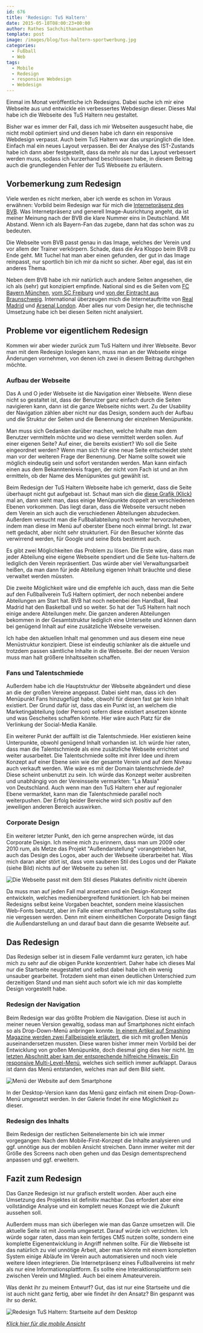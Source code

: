 ```yaml
---
id: 676
title: 'Redesign: TuS Haltern'
date: 2015-05-18T08:00:23+00:00
author: Rathes Sachchithananthan
template: post
image: /images/blog/tus-haltern-sportwerbung.jpg
categories:
  - Fußball
  - Web
tags:
  - Mobile
  - Redesign
  - responsive Webdesign
  - Webdesign
---
```

Einmal im Monat veröffentliche ich Redesigns. Dabei suche ich mir eine Webseite aus und entwickle ein verbessertes Webdesign dieser. Dieses Mal habe ich die Webseite des TuS Haltern neu gestaltet.

Bisher war es immer der Fall, dass ich mir Webseiten ausgesucht habe, die nicht mobil optimiert sind und diesen habe ich dann ein responsive Webdesign verpasst. Auch beim TuS Haltern war das ursprünglich die Idee. Einfach mal ein neues Layout verpassen. Bei der Analyse des IST-Zustands habe ich dann aber festgestellt, dass da mehr als nur das Layout verbessert werden muss, sodass ich kurzerhand beschlossen habe, in diesem Beitrag auch die grundlegenden Fehler der TuS Webseite zu erläutern.

<!--more-->

## Vorbemerkung zum Redesign

Viele werden es nicht merken, aber ich werde es schon im Voraus erwähnen: Vorbild beim Redesign war für mich die [Internetpräsenz des BVB](http://www.bvb.de/). Was Internetpräsenz und generell Image-Ausrichtung angeht, da ist meiner Meinung nach der BVB die klare Nummer eins in Deutschland. Mit Abstand. Wenn ich als Bayern-Fan das zugebe, dann hat das schon was zu bedeuten.

Die Webseite vom BVB passt genau in das Image, welches der Verein und vor allem der Trainer verkörpern. Schade, dass die Ära Kloppo beim BVB zu Ende geht. Mit Tuchel hat man aber einen gefunden, der gut in das Image reinpasst, nur sportlich bin ich mir da nicht so sicher. Aber egal, das ist ein anderes Thema.

Neben dem BVB habe ich mir natürlich auch andere Seiten angesehen, die ich als (sehr) gut konzipiert empfinde. National sind es die Seiten vom [FC Bayern München](http://www.fcbayern.de/de/index.php), [vom SC Freiburg](http://www.scfreiburg.com/) und [von der Eintracht aus Braunschweig](http://www.eintracht.com/start/). International überzeugen mich die Internetauftritte von [Real Madrid](http://www.realmadrid.com/) und [Arsenal London](http://www.arsenal.com/home). Aber alles nur vom Design her, die technische Umsetzung habe ich bei diesen Seiten nicht analysiert.

## Probleme vor eigentlichem Redesign

Kommen wir aber wieder zurück zum TuS Haltern und ihrer Webseite. Bevor man mit dem Redesign loslegen kann, muss man an der Webseite einige Änderungen vornehmen, von denen ich zwei in diesem Beitrag durchgehen möchte.

### Aufbau der Webseite

Das A und O jeder Webseite ist die Navigation einer Webseite. Wenn diese nicht so gestaltet ist, dass der Benutzer ganz einfach durch die Seiten navigieren kann, dann ist die ganze Webseite nichts wert. Zu der Usability der Navigation zählen aber nicht nur das Design, sondern auch der Aufbau und die Struktur der Seiten und die Benennung der einzelnen Menüpunkte.

Man muss sich Gedanken darüber machen, welche Inhalte man dem Benutzer vermitteln möchte und wo diese vermittelt werden sollen. Auf einer eigenen Seite? Auf einer, die bereits existiert? Wo soll die Seite eingeordnet werden? Wenn man sich für eine neue Seite entscheidet steht man vor der weiteren Frage der Benennung. Der Name sollte soweit wie möglich eindeutig sein und sofort verstanden werden. Man kann einfach einen aus dem Bekanntenkreis fragen, der nicht vom Fach ist und an ihm ermitteln, ob der Name des Menüpunktes gut gewählt ist.

Beim Redesign der TuS Haltern Webseite habe ich gemerkt, dass die Seite überhaupt nicht gut aufgebaut ist. Schaut man sich die [diese Grafik (Klick)](/images/blog/navigation-alt-tus-haltern.png) mal an, dann sieht man, dass einige Menüpunkte doppelt an verschiedenen Ebenen vorkommen. Das liegt daran, dass die Webseite versucht neben dem Verein an sich auch die verschiedenen Abteilungen abzudecken. Außerdem versucht man die Fußballabteilung noch weiter hervorzuheben, indem man diese im Menü auf oberster Ebene noch einmal bringt. Ist zwar nett gedacht, aber nicht sehr strukturiert. Für den Besucher könnte das verwirrend werden, für Google und seine Bots bestimmt auch.

Es gibt zwei Möglichkeiten das Problem zu lösen. Die Erste wäre, dass man jeder Abteilung eine eigene Webseite spendiert und die Seite tus-haltern.de lediglich den Verein repräsentiert. Das würde aber viel Verwaltungsarbeit heißen, da man dann für jede Abteilung eigenen Inhalt bräuchte und diese verwaltet werden müssten.

Die zweite Möglichkeit wäre und die empfehle ich auch, dass man die Seite auf den Fußballverein TuS Haltern optimiert, der noch nebenbei andere Abteilungen am Start hat. BVB hat noch nebenbei den Handball, Real Madrid hat den Basketball und so weiter. So hat der TuS Haltern halt noch einige andere Abteilungen mehr. Die ganzen anderen Abteilungen bekommen in der Gesamtstruktur lediglich eine Unterseite und können dann bei genügend Inhalt auf eine zusätzliche Webseite verweisen.

Ich habe den aktuellen Inhalt mal genommen und aus diesem eine neue Menüstruktur konzipiert. Diese ist eindeutig schlanker als die aktuelle und trotzdem passen sämtliche Inhalte in die Webseite. Bei der neuen Version muss man halt größere Inhaltsseiten schaffen.

### Fans und Talentschmiede

Außerdem habe ich die Hauptstruktur der Webseite abgeändert und diese an die der großen Vereine angepasst. Dabei sieht man, dass ich den Menüpunkt Fans hinzugefügt habe, obwohl für diesen fast gar kein Inhalt existiert. Der Grund dafür ist, dass das ein Punkt ist, an welchem die Marketingabteilung (oder Person) sofern diese existiert ansetzen könnte und was Gescheites schaffen könnte. Hier wäre auch Platz für die Verlinkung der Social-Media Kanäle.

Ein weiterer Punkt der auffällt ist die Talentschmiede. Hier existieren keine Unterpunkte, obwohl genügend Inhalt vorhanden ist. Ich würde hier raten, dass man die Talentschmiede als eine zusätzliche Webseite errichtet und weiter ausarbeitet. Die Talentschmiede sollte mit ihrer Idee und ihrem Konzept auf einer Ebene sein wie der gesamte Verein und auf dem Niveau auch verkauft werden. Wie wäre es mit der Domain talentschmiede.de? Diese scheint unbenutzt zu sein. Ich würde das Konzept weiter ausbreiten und unabhängig von der Vereinsseite vermarkten: "La Masia" von Deutschland. Auch wenn man den TuS Haltern eher auf regionaler Ebene vermarktet, kann man die Talentschmiede parallel noch weiterpushen. Der Erfolg beider Bereiche wird sich positiv auf den jeweiligen anderen Bereich auswirken.

### Corporate Design

Ein weiterer letzter Punkt, den ich gerne ansprechen würde, ist das Corporate Design. Ich meine mich zu erinnern, dass man um 2009 oder 2010 rum, als Metze das Projekt "Außendarstellung" vorangetrieben hat, auch das Design des Logos, aber auch der Webseite überarbeitet hat. Was mich daran aber stört ist, dass vom sauberen Stil des Logos und der Plakate (siehe Bild) nichts auf der Webseite zu sehen ist.

![Die Webseite passt mit dem Stil dieses Plakates definitiv nicht überein](/images/blog/tus-haltern-sportwerbung.jpg)

Da muss man auf jeden Fall mal ansetzen und ein Design-Konzept entwickeln, welches medienübergreifend funktioniert. Ich hab bei meinen Redesigns selbst keine Vorgaben beachtet, sondern meine klassischen Web-Fonts benutzt, aber im Falle einer ernsthaften Neugestaltung sollte das nie vergessen werden. Denn mit einem einheitlichen Corporate Design fängt die Außendarstellung an und darauf baut dann die gesamte Webseite auf.

## Das Redesign

Das Redesign selber ist in diesem Falle verdammt kurz geraten, ich habe mich zu sehr auf die obigen Punkte konzentriert. Daher habe ich dieses Mal nur die Startseite neugestaltet und selbst dabei habe ich ein wenig unsauber gearbeitet. Trotzdem sieht man einen deutlichen Unterschied zum derzeitigen Stand und man sieht auch sofort wie ich mir das komplette Design vorgestellt habe.

### Redesign der Navigation

Beim Redesign war das größte Problem die Navigation. Diese ist auch in meiner neuen Version gewaltig, sodass man auf Smartphones nicht einfach so als Drop-Down-Menü anbringen konnte. [In einem Artikel auf Smashing Magazine werden zwei Fallbeispiele erläutert](http://www.smashingmagazine.com/2013/09/11/responsive-navigation-on-complex-websites/), die sich mit großen Menüs auseinandersetzen mussten. Diese waren bisher immer mein Vorbild bei der Entwicklung von großen Menüpunkte, doch diesmal ging dies hier nicht. [Im letzten Abschnitt aber kam der entsprechende hilfreiche Hinweis: Ein responsive Multi-Level-Menü](http://tympanus.net/Development/ResponsiveMultiLevelMenu/index.html), welches sich seitlich immer aufklappt. Daraus ist dann das Menü entstanden, welches man auf dem Bild sieht.

![Menü der Website auf dem Smartphone](/images/blog//tus-haltern-redesign-menue.png)

In der Desktop-Version kann das Menü ganz einfach mit einem Drop-Down-Menü umgesetzt werden. In der Galerie findet ihr eine Möglichkeit zu dieser.

### Redesign des Inhalts

Beim Redesign der restlichen Seitenelemente bin ich wie immer vorgegangen: Nach dem Mobile-First-Konzept die Inhalte analysieren und ggf. unnötige aus der mobilen Ansicht streichen. Dann immer weiter mit der Größe des Screens nach oben gehen und das Design dementsprechend anpassen und ggf. erweitern.

## Fazit zum Redesign

Das Ganze Redesign ist nur grafisch erstellt worden. Aber auch eine Umsetzung des Projektes ist definitiv machbar. Das erfordert aber eine vollständige Analyse und ein komplett neues Konzept wie die Zukunft aussehen soll.

Außerdem muss man sich überlegen wie man das Ganze umsetzen will. Die aktuelle Seite ist mit Joomla umgesetzt. Darauf würde ich verzichten. Ich würde sogar raten, dass man kein fertiges CMS nutzen sollte, sondern eine komplette Eigenentwicklung in Angriff nehmen sollte. Für die Webseite ist das natürlich zu viel unnötige Arbeit, aber man könnte mit einem kompletten System einige Abläufe im Verein auch automatisieren und noch viele weitere Ideen integrieren. Die Internetpräsenz eines Fußballvereins ist mehr als nur eine Informationsplattform. Es sollte eine Interaktionsplattform sein zwischen Verein und Mitglied. Auch bei einem Amateurverein.

Was denkt ihr zu meinem Entwurf? Gut, das ist nur eine Startseite und die ist auch nicht ganz fertig, aber wie findet ihr den Ansatz? Bin gespannt was ihr so denkt.

![Redesign TuS Haltern: Startseite auf dem Desktop](/images/blog/tushaltern-redesign-index-desktop.jpg)

[_Klick hier für die mobile Ansicht_](/images/blog/tus-haltern-redesign-index-mobile.jpg)